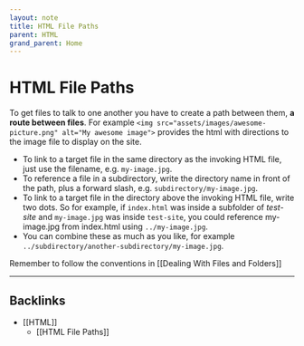 ```yaml
---
layout: note
title: HTML File Paths
parent: HTML
grand_parent: Home
---
```


# HTML File Paths

To get files to talk to one another you have to create a path between them, **a route between files**. For example `<img src="assets/images/awesome-picture.png" alt="My awesome image">` provides the html with directions to the image file to display on the site.

- To link to a target file in the same directory as the invoking HTML file, just use the filename, e.g. `my-image.jpg`.
- To reference a file in a subdirectory, write the directory name in front of the path, plus a forward slash, e.g. `subdirectory/my-image.jpg`.
- To link to a target file in the directory above the invoking HTML file, write two dots. So for example, if `index.html` was inside a subfolder of _test-site_ and `my-image.jpg` was inside `test-site`, you could reference my-image.jpg from index.html using `../my-image.jpg`.
- You can combine these as much as you like, for example `../subdirectory/another-subdirectory/my-image.jpg`.

Remember to follow the conventions in [[Dealing With Files and Folders]]

---
## Backlinks
* [[HTML]]
	* [[HTML File Paths]]

